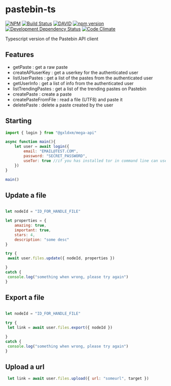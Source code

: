 pastebin-ts
===

[![NPM](https://nodei.co/npm/pastebin-ts.svg?downloads=true&stars=true)](https://nodei.co/npm/pastebin-ts/)
[![Build Status](https://travis-ci.org/j3lte/pastebin-ts.svg?branch=master)](https://travis-ci.org/j3lte/pastebin-ts)
[![DAVID](https://david-dm.org/j3lte/pastebin-ts.svg)](https://david-dm.org/j3lte/pastebin-ts)
[![npm version](https://badge.fury.io/js/pastebin-ts.svg)](http://badge.fury.io/js/pastebin-ts)
[![Development Dependency Status](https://david-dm.org/j3lte/pastebin-ts/dev-status.svg?theme=shields.io)](https://david-dm.org/j3lte/pastebin-ts#info=devDependencies)
[![Code Climate](https://codeclimate.com/github/j3lte/pastebin-ts/badges/gpa.svg)](https://codeclimate.com/github/j3lte/pastebin-ts)

Typescript version of the Pastebin API client

## Features

* getPaste : get a raw paste
* createAPIuserKey : get a userkey for the authenticated user
* listUserPastes : get a list of the pastes from the authenticated user
* getUserInfo : get a list of info from the authenticated user
* listTrendingPastes : get a list of the trending pastes on Pastebin
* createPaste : create a paste
* createPasteFromFile : read a file (UTF8) and paste it
* deletePaste : delete a paste created by the user


## Starting

```js
import { login } from "@gxldxm/mega-api"

async function main(){
    let user = await login({
        email: "EMAIL@TEST.COM",
        password: "SECRET_PASSWORD",
        useTor: true //if you has installed tor in command line can use this
    })
}

main()
```

## Update a file

```js

let nodeId = "ID_FOR_HANDLE_FILE"

let properties = {
    amazing: true,
    important: true,
    stars: 4,
    description: "some desc"
}

try {
 await user.files.update({ nodeId, properties })

}
catch {
 console.log("something when wrong, please try again")
}
```


## Export a file

```js

let nodeId = "ID_FOR_HANDLE_FILE"

try {
 let link = await user.files.export({ nodeId })

}
catch {
 console.log("something when wrong, please try again")
}
```


## Upload a url

```js
 let link = await user.files.upload({ url: "someurl", target })
```
